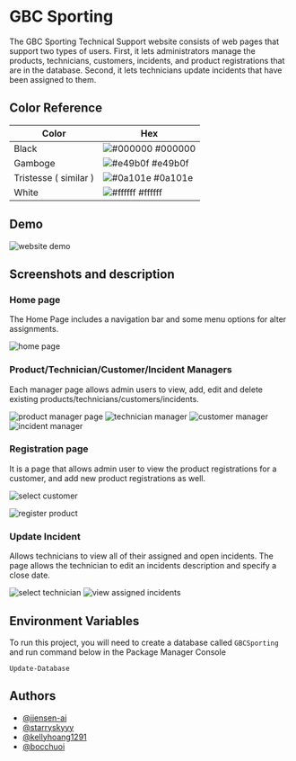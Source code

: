 ﻿# GBC Sporting
The GBC Sporting Technical Support website consists of web pages that support two types of users. First, it lets administrators manage the products, technicians, customers, incidents, and product registrations that are in the database. Second, it lets technicians update incidents that have been assigned to them.

## Color Reference

  
| Color             | Hex                                                                |
| ----------------- | ------------------------------------------------------------------ |
| Black | ![#000000](https://via.placeholder.com/10/000000?text=+) #000000 |
| Gamboge  | ![#e49b0f](https://via.placeholder.com/10/e49b0f?text=+) #e49b0f |
| Tristesse  ( similar )  | ![#0a101e](https://via.placeholder.com/10/0a101e?text=+) #0a101e |
| White | ![#ffffff](https://via.placeholder.com/10/ffffff?text=+) #ffffff |

## Demo
![website demo](https://cdn.discordapp.com/attachments/315879205818597377/988515889559265321/gbc_flip.gif)

## Screenshots and description
### Home page
The Home Page includes a navigation bar and some menu options for alter assignments.

![home page](https://cdn.discordapp.com/attachments/315879205818597377/988516941054509107/mainpage.jpg)
### Product/Technician/Customer/Incident Managers
Each manager page allows admin users to view, add, edit and delete existing products/technicians/customers/incidents.

![product manager page](https://cdn.discordapp.com/attachments/315879205818597377/988517517368639498/Screenshot_2.jpg)
![technician manager](https://cdn.discordapp.com/attachments/315879205818597377/988517517569970217/Screenshot_3.jpg)
![customer manager](https://cdn.discordapp.com/attachments/315879205818597377/988517517804838993/Screenshot_4.jpg)
![incident manager](https://cdn.discordapp.com/attachments/315879205818597377/988517543876624434/Screenshot_5.jpg)

### Registration page
It is a page that allows admin user to view the product registrations for a customer, and add new product registrations as well.

![select customer](https://cdn.discordapp.com/attachments/315879205818597377/988517544686153839/Screenshot_8.jpg)

![register product](https://cdn.discordapp.com/attachments/315879205818597377/988517544921018388/Screenshot_9.jpg)

### Update Incident 
Allows technicians to view all of their assigned and open incidents. The page allows the technician to edit an incidents description and specify a close date.

![select technician](https://cdn.discordapp.com/attachments/315879205818597377/988520546046193674/Screenshot_12.jpg)
![view assigned incidents](https://cdn.discordapp.com/attachments/315879205818597377/988520546243342407/Screenshot_13.jpg)

## Environment Variables

To run this project, you will need to create a database called `GBCSporting` and run command below in the Package Manager Console

`Update-Database`

## Authors

- [@jjensen-ai]([https://github.com/jjensen-ai)
- [@starryskyyy](https://github.com/starryskyyy) 
- [@kellyhoang1291]([https://github.com/kellyhoang1291)
- [@bocchuoi]([https://github.com/bocchuoi)


